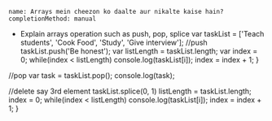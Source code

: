 ```ngMeta
name: Arrays mein cheezon ko daalte aur nikalte kaise hain?
completionMethod: manual
```

- Explain arrays operation such as push, pop, splice
var taskList = ['Teach students', 'Cook Food', 'Study', 'Give interview'];
//push
taskList.push('Be honest');
var listLength = taskList.length;
var index = 0;
while(index < listLength)
        console.log(taskList[i]);
        index = index + 1;
}


//pop
var task = taskList.pop();
console.log(task);

//delete say 3rd element
taskList.splice(0, 1)
listLength = taskList.length;
index = 0;
while(index < listLength)
        console.log(taskList[i]);
        index = index + 1;
}